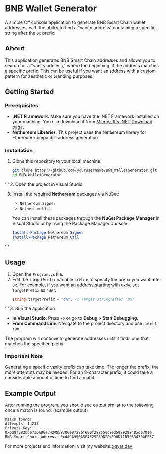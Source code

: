 # BNB Wallet Generator

A simple C# console application to generate BNB Smart Chain wallet addresses, with the ability to find a "vanity address" containing a specific string after the `0x` prefix.

## About

This application generates BNB Smart Chain addresses and allows you to search for a "vanity address," where the beginning of the address matches a specific prefix. This can be useful if you want an address with a custom pattern for aesthetic or branding purposes.

## Getting Started

### Prerequisites

- **.NET Framework**: Make sure you have the .NET Framework installed on your machine. You can download it from [Microsoft's .NET Download page](https://dotnet.microsoft.com/download).
- **Nethereum Libraries**: This project uses the Nethereum library for Ethereum-compatible address generation.

### Installation

1. Clone this repository to your local machine:
   ```bash
   git clone https://github.com/yourusername/BNB_WalletGenerator.git
   cd BNB_WalletGenerator
'''
2. Open the project in Visual Studio.

3. Install the required **Nethereum** packages via NuGet:
   - `Nethereum.Signer`
   - `Nethereum.Util`

   You can install these packages through the **NuGet Package Manager** in Visual Studio or by using the Package Manager Console:
   ```powershell
   Install-Package Nethereum.Signer
   Install-Package Nethereum.Util
'''
## Usage

1. Open the `Program.cs` file.
2. Edit the `targetPrefix` variable in `Main` to specify the prefix you want after `0x`. For example, if you want an address starting with `0xdA`, set `targetPrefix` as `"dA"`.
   ```csharp
   string targetPrefix = "dA"; // Target string after '0x'
'''
3. Run the application:
   - **In Visual Studio**: Press `F5` or go to **Debug > Start Debugging**.
   - **From Command Line**: Navigate to the project directory and use `dotnet run`.

The program will continue to generate addresses until it finds one that matches the specified prefix.

### Important Note

Generating a specific vanity prefix can take time. The longer the prefix, the more attempts may be needed. For an 8-character prefix, it could take a considerable amount of time to find a match.

## Example Output

After running the program, you should see output similar to the following once a match is found: (example output)

```plaintext
Match found!
Attempts: 14235
Private Key: 0xbd8f582bb673ba06e3420858706e07a8bf600f288550c9ed508928840ad6301e
BNB Smart Chain Address: 0xdACA990A5F4F29259D2D4ED6D71B5F63430AEF57
```
For more projects and information, visit my website: [xqyet.dev](https://xqyet.dev)


